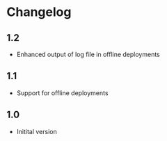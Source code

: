 # Changelog

## 1.2
* Enhanced output of log file in offline deployments

## 1.1
* Support for offline deployments

## 1.0
* Initital version
